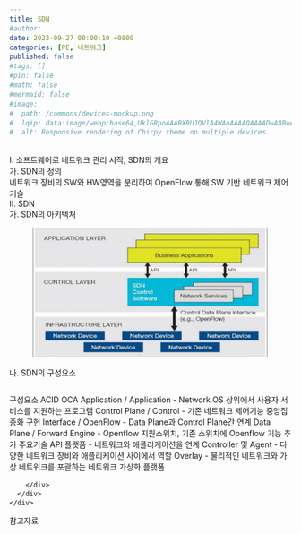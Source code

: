 ```yaml
---
title: SDN
#author: 
date: 2023-09-27 00:00:10 +0800
categories: [PE, 네트워크]
published: false
#tags: []
#pin: false
#math: false
#mermaid: false
#image:
#  path: /commons/devices-mockup.png
#  lqip: data:image/webp;base64,UklGRpoAAABXRUJQVlA4WAoAAAAQAAAADwAABwAAQUxQSDIAAAARL0AmbZurmr57yyIiqE8oiG0bejIYEQTgqiDA9vqnsUSI6H+oAERp2HZ65qP/VIAWAFZQOCBCAAAA8AEAnQEqEAAIAAVAfCWkAALp8sF8rgRgAP7o9FDvMCkMde9PK7euH5M1m6VWoDXf2FkP3BqV0ZYbO6NA/VFIAAAA
#  alt: Responsive rendering of Chirpy theme on multiple devices.
---
```


<div class="post-wrap">
  <div class="para">
    <div class="para-title">
      I. 소프트웨어로 네트워크 관리 시작, SDN의 개요
    </div>
    <div class="para-cntnt">
      <div class="para">
        <div class="para-title">
          가. SDN의 정의
        </div>
        <div class="para-cntnt">
            네트워크 장비의 SW와 HW영역을 분리하여 OpenFlow 통해 SW 기반 네트워크 제어기술
        </div>
      </div>
    </div>
  </div>
  
  <div class="para">
    <div class="para-title">
      II. SDN
    </div>
    <div class="para-cntnt">
      <div class="para">
        <div class="para-title">
          가. SDN의 아키텍처
        </div>
        <div class="para-cntnt">
          <figure class="post-figure">
            <img src="/assets/img/posts/SDN.png" alt="SDN">
<!--            <figcaption>Source: Unveiling the Metaverse: Exploring Emerging Trends, Multifaceted Perspectives, and Future Challenges</figcaption>-->
          </figure>
        </div>
      </div>
      <div class="para">
        <div class="para-title">
          나. SDN의 구성요소
        </div>
        <div class="para-cntnt">
          <table class="post-table">
          </table>
          구성요소 ACID OCA
  Application / Application - Network OS 상위에서 사용자 서비스를 지원하는 프로그램 
  Control Plane / Control - 기존 네트워크 제어기능 중앙집중화 구현
  Interface / OpenFlow - Data Plane과 Control Plane간 연계
  Data Plane / Forward Engine - Openflow 지원스위치, 기존 스위치에 Openflow 기능 추가
주요기술 
  API 플랫폼 - 네트워크와 애플리케이션을 연계 
  Controller 및 Agent - 다양한 네트워크 장비와 애플리케이션 사이에서 역할 
  Overlay - 물리적인 네트워크와 가상 네트워크를 포괄하는 네트워크 가상화 플랫폼

        </div>
      </div>
    </div>
  </div>

  <div class="refr-wrap">
    <div class="refr-title">
        참고자료
    </div>
    <ol class="refr-list">
    <!--    <li>(나현식, 최대선) <a target="_blank" href="https://scienceon.kisti.re.kr/commons/util/originalView.do?cn=JAKO202225948430499&oCn=JAKO202225948430499&dbt=JAKO&journal=NJOU00291864">메타버스 보안 위협 요소 및 대응 방안 검토</a></li>-->
    <!--    <li>(M. Uddin, S. Manickam, H. Ullah, M. Obaidat and A. Dandoush) <a target="_blank" href="https://ieeexplore.ieee.org/abstract/document/10138386">Unveiling the Metaverse: Exploring Emerging Trends, Multifaceted Perspectives, and Future Challenges</a></li>-->
    </ol>
  </div>
</div>
